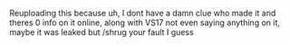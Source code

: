 Reuploading this because uh, I dont have a damn clue who made it and theres 0 info on it online, along with VS17 not even saying anything on it, maybe it was leaked but /shrug your fault I guess
